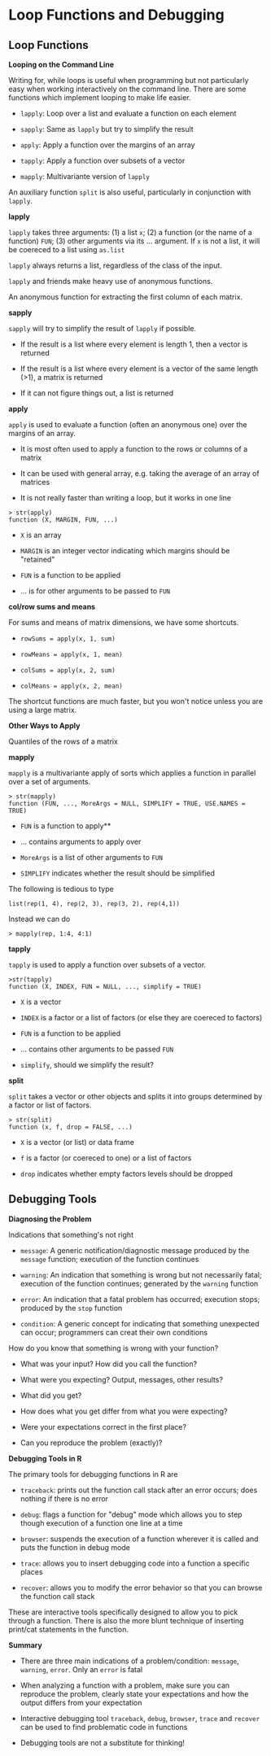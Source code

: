 # Loop Functions and Debugging

## Loop Functions

**Looping on the Command Line**

Writing for, while loops is useful when programming but not particularly easy when working
interactively on the command line. There are some functions which implement looping to make
life easier.

* `lapply`: Loop over a list and evaluate a function on each element

* `sapply`: Same as `lapply` but try to simplify the result

* `apply`: Apply a function over the margins of an array

* `tapply`: Apply a function over subsets of a vector

* `mapply`: Multivariante version of `lapply`

An auxiliary function `split` is also useful, particularly in conjunction with `lapply`.

**lapply**

`lapply` takes three arguments: (1) a list `x`; (2) a function (or the name of a function) `FUN`;
(3) other arguments via its ... argument. If `x` is not a list, it will be coereced to a list using
`as.list`

`lapply` always returns a list, regardless of the class of the input.

`lapply` and friends make heavy use of anonymous functions.

An anonymous function for extracting the first column of each matrix.

**sapply**

`sapply` will try to simplify the result of `lapply` if possible.

* If the result is a list where every element is length 1, then a vector is returned

* If the result is a list where every element is a vector of the same length (>1), a matrix is returned 

* If it can not figure things out, a list is returned

**apply**

`apply` is used to evaluate a function (often an anonymous one) over the margins of an array.

* It is most often used to apply a function to the rows or columns of a matrix

* It can be used with general array, e.g. taking the average of an array of matrices

* It is not really faster than writing a loop, but it works in one line

```
> str(apply)
function (X, MARGIN, FUN, ...)
```

* `X` is an array

* `MARGIN` is an integer vector indicating which margins should be "retained"

* `FUN` is a function to be applied

* ... is for other arguments to be passed to `FUN`

**col/row sums and means**

For sums and means of matrix dimensions, we have some shortcuts.

* `rowSums = apply(x, 1, sum)`

* `rowMeans = apply(x, 1, mean)`

* `colSums = apply(x, 2, sum)`

* `colMeans = apply(x, 2, mean)`

The shortcut functions are much faster, but you won't notice unless you are using a large matrix.

**Other Ways to Apply**

Quantiles of the rows of a matrix

**mapply**

`mapply` is a multivariante apply of sorts which applies a function in parallel over a set of arguments.

```
> str(mapply)
function (FUN, ..., MoreArgs = NULL, SIMPLIFY = TRUE, USE.NAMES = TRUE)
```

* `FUN` is a function to apply**

* ... contains arguments to apply over

* `MoreArgs` is a list of other arguments to `FUN`

* `SIMPLIFY` indicates whether the result should be simplified

The following is tedious to type

```
list(rep(1, 4), rep(2, 3), rep(3, 2), rep(4,1)) 
```

Instead we can do

```
> mapply(rep, 1:4, 4:1)
```


**tapply**

`tapply` is used to apply a function over subsets of a vector.

```
>str(tapply)
function (X, INDEX, FUN = NULL, ..., simplify = TRUE)
```

* `X` is a vector

* `INDEX` is a factor or a list of factors (or else they are coereced to factors)

* `FUN` is a function to be applied

* ... contains other arguments to be passed `FUN`

* `simplify`, should we simplify the result?

**split**

`split` takes a vector or other objects and splits it into groups determined by a factor or list of factors.

```
> str(split)
function (x, f, drop = FALSE, ...)
```

* `X` is a vector (or list) or data frame

* `f` is a factor (or coereced to one) or a list of factors

* `drop` indicates whether empty factors levels should be dropped

## Debugging Tools

**Diagnosing the Problem**

Indications that something's not right

* `message`: A generic notification/diagnostic message produced by the `message` function; execution of the function
continues

* `warning`: An indication that something is wrong but not necessarily fatal; execution of the function continues;
generated by the `warning` function

* `error`: An indication that a fatal problem has occurred; execution stops; produced by the `stop` function

* `condition`: A generic concept for indicating that something unexpected can occur; programmers can creat their
own conditions

How do you know that something is wrong with your function?

* What was your input? How did you call the function?

* What were you expecting? Output, messages, other results?

* What did you get?

* How does what you get differ from what you were expecting?

* Were your expectations correct in the first place?

* Can you reproduce the problem (exactly)?

**Debugging Tools in R**

The primary tools for debugging functions in R are

* `traceback`: prints out the function call stack after an error occurs; does nothing if there is no error

* `debug`: flags a function for "debug" mode which allows you to step though execution of a function one line
at a time

* `browser`: suspends the execution of a function wherever it is called and puts the function in debug mode

* `trace`: allows you to insert debugging code into a function a specific places

* `recover`: allows you to modify the error behavior so that you can browse the function call stack

These are interactive tools specifically designed to allow you to pick through a function. There is also
the more blunt technique of inserting print/cat statements in the function.

**Summary**

* There are three main indications of a problem/condition: `message`, `warning`, `error`. Only an `error` is fatal

* When analyzing a function with a problem, make sure you can reproduce the problem, clearly state your expectations
and how the output differs from your expectation

* Interactive debugging tool `traceback`, `debug`, `browser`, `trace` and `recover` can be used to find problematic
code in functions

* Debugging tools are not a substitute for thinking!










































































